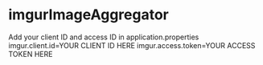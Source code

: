 # imgurImageAggregator

Add your client ID and access ID in application.properties 
imgur.client.id=YOUR CLIENT ID HERE
imgur.access.token=YOUR ACCESS TOKEN HERE



